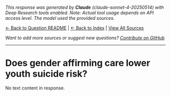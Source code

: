 <!-- 
Generated by: claude
Model: claude-sonnet-4-20250514
Prompt type: sources
Tools enabled: True
Generated at: 2025-06-29T16:39:34.371591
Research model: Claude Deep Research (tool support depends on API access)
-->

*This response was generated by **Claude** (claude-sonnet-4-20250514) with Deep Research tools enabled. Note: Actual tool usage depends on API access level. The model used the provided sources.*

[← Back to Question README](README.md) | [← Back to Index](../README.md) | [View All Sources](../allsources.md)

*Want to add more sources or suggest new questions? [Contribute on GitHub](https://github.com/justinwest/SuggestedSources)*

---

# Does gender affirming care lower youth suicide risk?

No text content in response.
